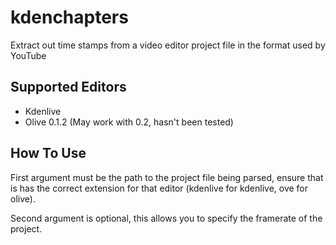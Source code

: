 # kdenchapters

Extract out time stamps from a video editor project file in the format used by YouTube

## Supported Editors
+ Kdenlive
+ Olive 0.1.2 (May work with 0.2, hasn't been tested)

## How To Use
First argument must be the path to the project file being parsed, ensure that is has the correct extension for that editor (kdenlive for kdenlive, ove for olive).

Second argument is optional, this allows you to specify the framerate of the project.
